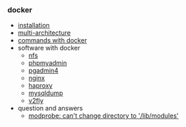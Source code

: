 ### docker

* [installation](installation.md)
* [multi-architecture](multi-architecture.md)
* [commands with docker](commands.md)
* software with docker
    + [nfs](software/nfs.md)
    + [phpmyadmin](software/phpmyadmin.md)
    + [pgadmin4](software/pgadmin4.md)
    + [nginx](software/nginx.md)
    + [haproxy](software/haproxy.md)
    + [mysqldump](software/mysqldump.md)
    + [v2fly](software/v2fly.md)
* question and answers
    + [modprobe: can't change directory to '/lib/modules'](question_and_answers/can_not_change_directory_to_lib_modules.md)

